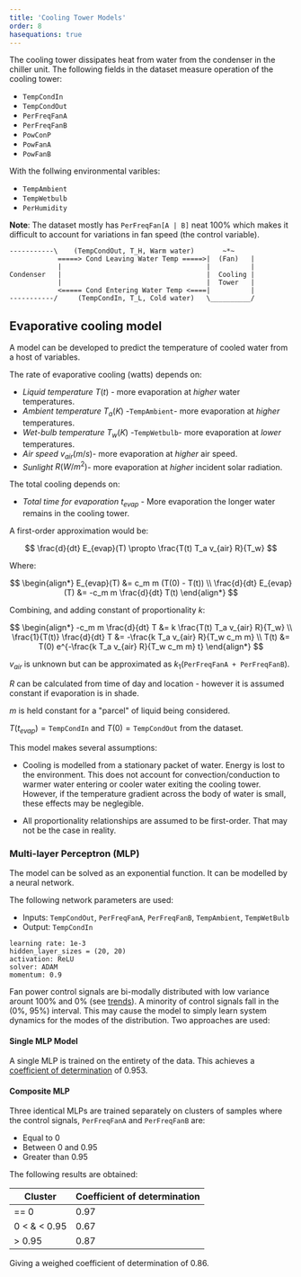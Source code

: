 ```yaml
---
title: 'Cooling Tower Models'
order: 8
hasequations: true
---
```


The cooling tower dissipates heat from water from the condenser in the chiller unit. The following fields in the dataset measure operation of the cooling tower:

* `TempCondIn`
* `TempCondOut`
* `PerFreqFanA`
* `PerFreqFanB`
* `PowConP`
* `PowFanA`
* `PowFanB`

With the follwing environmental varibles:

* `TempAmbient`
* `TempWetbulb`
* `PerHumidity`

**Note**: The dataset mostly has `PerFreqFan[A | B]` neat 100% which makes it difficult to account for variations in fan speed (the control variable).

```
-----------\    (TempCondOut, T_H, Warm water)       ~*~
            =====> Cond Leaving Water Temp =====>|  (Fan)   |
            |                                    |          |
Condenser   |                                    |  Cooling |
            |                                    |  Tower   |
            <===== Cond Entering Water Temp <====|          |
-----------/     (TempCondIn, T_L, Cold water)   \__________/
```

## Evaporative cooling model

A model can be developed to predict the temperature of cooled water from a host of variables.

The rate of evaporative cooling (watts) depends on:

* *Liquid temperature* $T(t)$ - more evaporation at *higher* water temperatures.
* *Ambient temperature* $T_a (K)$ -`TempAmbient`- more evaporation at *higher* temperatures.
* *Wet-bulb temperature* $T_w (K)$ -`TempWetbulb`- more evaporation at *lower* temperatures.
* *Air speed* $v_{air} (m/s)$- more evaporation at *higher* air speed.
* *Sunlight* $R (W/m^2)$- more evaporation at *higher* incident solar radiation.

The total cooling depends on:

* *Total time for evaporation* $t_{evap}$ - More evaporation the longer water remains in the cooling tower.

A first-order approximation would be:

$$
\frac{d}{dt} E_{evap}(T) \propto \frac{T(t) T_a v_{air} R}{T_w}
$$

Where:

$$
\begin{align*}
E_{evap}(T)                 &= c_m m (T(0) - T(t)) \\
\frac{d}{dt} E_{evap}(T)    &= -c_m m \frac{d}{dt} T(t)
\end{align*}
$$

Combining, and adding constant of proportionality $k$:

$$
\begin{align*}
-c_m m \frac{d}{dt} T           &= k \frac{T(t) T_a v_{air} R}{T_w} \\
\frac{1}{T(t)} \frac{d}{dt} T   &= -\frac{k T_a v_{air} R}{T_w c_m m} \\
T(t) &= T(0) e^{-\frac{k T_a v_{air} R}{T_w c_m m} t}
\end{align*}
$$

$v_{air}$ is unknown but can be approximated as $k_1 (\texttt{PerFreqFanA + PerFreqFanB}$).

$R$ can be calculated from time of day and location - however it is assumed constant if evaporation is in shade.

$m$ is held constant for a "parcel" of liquid being considered.

$T(t_{evap}) = \texttt{TempCondIn}$ and $T(0) = \texttt{TempCondOut}$ from the dataset.

This model makes several assumptions:

* Cooling is modelled from a stationary packet of water. Energy is lost to the environment. This does not account for convection/conduction to warmer water entering or cooler water exiting the cooling tower. However, if the temperature gradient across the body of water is small, these effects may be neglegible.

* All proportionality relationships are assumed to be first-order. That may not be the case in reality.

### Multi-layer Perceptron (MLP)

The model can be solved as an exponential function. It can be modelled by a neural network.

The following network parameters are used:

* Inputs: `TempCondOut`, `PerFreqFanA`, `PerFreqFanB`, `TempAmbient`, `TempWetBulb`
* Output: `TempCondIn`

```
learning rate: 1e-3
hidden_layer_sizes = (20, 20)
activation: ReLU
solver: ADAM
momentum: 0.9
```

Fan power control signals are bi-modally distributed with low variance arount 100% and 0% (see [trends][3]). A minority of control signals fall in the (0%, 95%) interval. This may cause the model to simply learn system dynamics for the modes of the distribution. Two approaches are used:

#### Single MLP Model

A single MLP is trained on the entirety of the data. This achieves a [coefficient of determination][2] of 0.953.

#### Composite MLP

Three identical MLPs are trained separately on clusters of samples where the control signals, `PerFreqFanA` and `PerFreqFanB` are:

* Equal to 0
* Between 0 and 0.95
* Greater than 0.95

The following results are obtained:

| Cluster      	| Coefficient of determination 	|
|--------------	|------------------------------	|
| == 0         	| 0.97                         	|
| 0 < & < 0.95 	| 0.67                         	|
| > 0.95       	| 0.87                         	|

Giving a weighed coefficient of determination of 0.86.

[1]: 0-thermo-basics.md
[2]: https://en.wikipedia.org/wiki/Coefficient_of_determination
[3]: 6-trends.md